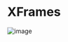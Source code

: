 # XFrames

![image](https://github.com/user-attachments/assets/d7fc1353-d1a3-4e8b-9e0f-a530d6583cf1)
